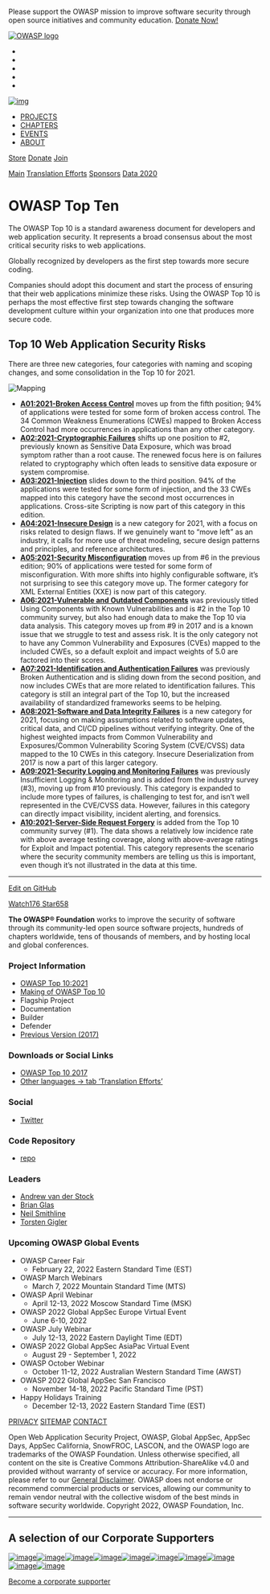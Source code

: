 Please support the OWASP mission to improve software security through open source initiatives and community education. [Donate Now!](https://owasp.org/donate/)



[![OWASP logo](https://owasp.org/assets/images/logo.png)](https://owasp.org/)

- 
- 
- 
- 
- 

[![img](https://owasp.org/assets/images/logo.png)](https://owasp.org/)

- [PROJECTS](https://owasp.org/projects/)
- [CHAPTERS](https://owasp.org/chapters/)
- [EVENTS](https://owasp.org/events/)
- [ABOUT](https://owasp.org/about/)

 

[ Store](https://owasp.org/store) [Donate](https://owasp.org/donate?reponame=www-project-top-ten&title=OWASP+Top+Ten) [Join](https://owasp.org/membership)

[Main](https://owasp.org/www-project-top-ten/#div-main) [Translation Efforts](https://owasp.org/www-project-top-ten/#div-translation_efforts) [Sponsors](https://owasp.org/www-project-top-ten/#div-sponsors) [Data 2020](https://owasp.org/www-project-top-ten/#div-data_2020)

# OWASP Top Ten

The OWASP Top 10 is a standard awareness document for developers and web application security. It represents a broad consensus about the most critical security risks to web applications.

Globally recognized by developers as the first step towards more secure coding.

Companies should adopt this document and start the process of ensuring that their web applications minimize these risks. Using the OWASP Top 10 is perhaps the most effective first step towards changing the software development culture within your organization into one that produces more secure code.



## Top 10 Web Application Security Risks

There are three new categories, four categories with naming and scoping changes, and some consolidation in the Top 10 for 2021.

![Mapping](https://owasp.org/www-project-top-ten/assets/images/mapping.png)

- [**A01:2021-Broken Access Control**](https://owasp.org/Top10/A01_2021-Broken_Access_Control/) moves up from the fifth position; 94% of applications were tested for some form of broken access control. The 34 Common Weakness Enumerations (CWEs) mapped to Broken Access Control had more occurrences in applications than any other category.
- [**A02:2021-Cryptographic Failures**](https://owasp.org/Top10/A02_2021-Cryptographic_Failures/) shifts up one position to #2, previously known as Sensitive Data Exposure, which was broad symptom rather than a root cause. The renewed focus here is on failures related to cryptography which often leads to sensitive data exposure or system compromise.
- [**A03:2021-Injection**](https://owasp.org/Top10/A03_2021-Injection/) slides down to the third position. 94% of the applications were tested for some form of injection, and the 33 CWEs mapped into this category have the second most occurrences in applications. Cross-site Scripting is now part of this category in this edition.
- [**A04:2021-Insecure Design**](https://owasp.org/Top10/A04_2021-Insecure_Design/) is a new category for 2021, with a focus on risks related to design flaws. If we genuinely want to “move left” as an industry, it calls for more use of threat modeling, secure design patterns and principles, and reference architectures.
- [**A05:2021-Security Misconfiguration**](https://owasp.org/Top10/A05_2021-Security_Misconfiguration/) moves up from #6 in the previous edition; 90% of applications were tested for some form of misconfiguration. With more shifts into highly configurable software, it’s not surprising to see this category move up. The former category for XML External Entities (XXE) is now part of this category.
- [**A06:2021-Vulnerable and Outdated Components**](https://owasp.org/Top10/A06_2021-Vulnerable_and_Outdated_Components/) was previously titled Using Components with Known Vulnerabilities and is #2 in the Top 10 community survey, but also had enough data to make the Top 10 via data analysis. This category moves up from #9 in 2017 and is a known issue that we struggle to test and assess risk. It is the only category not to have any Common Vulnerability and Exposures (CVEs) mapped to the included CWEs, so a default exploit and impact weights of 5.0 are factored into their scores.
- [**A07:2021-Identification and Authentication Failures**](https://owasp.org/Top10/A07_2021-Identification_and_Authentication_Failures/) was previously Broken Authentication and is sliding down from the second position, and now includes CWEs that are more related to identification failures. This category is still an integral part of the Top 10, but the increased availability of standardized frameworks seems to be helping.
- [**A08:2021-Software and Data Integrity Failures**](https://owasp.org/Top10/A08_2021-Software_and_Data_Integrity_Failures/) is a new category for 2021, focusing on making assumptions related to software updates, critical data, and CI/CD pipelines without verifying integrity. One of the highest weighted impacts from Common Vulnerability and Exposures/Common Vulnerability Scoring System (CVE/CVSS) data mapped to the 10 CWEs in this category. Insecure Deserialization from 2017 is now a part of this larger category.
- [**A09:2021-Security Logging and Monitoring Failures**](https://owasp.org/Top10/A09_2021-Security_Logging_and_Monitoring_Failures/) was previously Insufficient Logging & Monitoring and is added from the industry survey (#3), moving up from #10 previously. This category is expanded to include more types of failures, is challenging to test for, and isn’t well represented in the CVE/CVSS data. However, failures in this category can directly impact visibility, incident alerting, and forensics.
- [**A10:2021-Server-Side Request Forgery**](https://owasp.org/Top10/A10_2021-Server-Side_Request_Forgery_(SSRF)/) is added from the Top 10 community survey (#1). The data shows a relatively low incidence rate with above average testing coverage, along with above-average ratings for Exploit and Impact potential. This category represents the scenario where the security community members are telling us this is important, even though it’s not illustrated in the data at this time.

------

[Edit on GitHub](https://github.com/OWASP/www-project-top-ten/blob/master/index.md)

[ Watch](https://github.com/owasp/www-project-top-ten/subscription)[176](https://github.com/OWASP/www-project-top-ten/watchers)[ Star](https://github.com/owasp/www-project-top-ten)[658](https://github.com/OWASP/www-project-top-ten/stargazers)

**The OWASP® Foundation** works to improve the security of software through its community-led open source software projects, hundreds of chapters worldwide, tens of thousands of members, and by hosting local and global conferences.

### Project Information

- [OWASP Top 10:2021](https://owasp.org/Top10)
- [Making of OWASP Top 10](https://www.owasptopten.org/)
- Flagship Project
- Documentation
- Builder
- Defender
- [Previous Version (2017)](https://owasp.org/www-project-top-ten/2017)

### Downloads or Social Links

- [OWASP Top 10 2017](https://owasp.org/www-pdf-archive/OWASP_Top_10-2017_(en).pdf.pdf)
- [Other languages → tab ‘Translation Efforts’](https://owasp.org/www-project-top-ten/#div-translation_efforts)

### Social

- [Twitter](https://twitter.com/owasptop10)

### Code Repository

- [repo](https://github.com/OWASP/Top10)

### Leaders

- [Andrew van der Stock](mailto:vanderaj@owasp.org)
- [Brian Glas](mailto:brian.glas@owasp.org)
- [Neil Smithline](mailto:neil.smithline@owasp.org)
- [Torsten Gigler](mailto:torsten.gigler@owasp.org)

### Upcoming OWASP Global Events

- OWASP Career Fair
  - February 22, 2022 Eastern Standard Time (EST)
- OWASP March Webinars
  - March 7, 2022 Mountain Standard Time (MTS)
- OWASP April Webinar
  - April 12-13, 2022 Moscow Standard Time (MSK)
- OWASP 2022 Global AppSec Europe Virtual Event
  - June 6-10, 2022
- OWASP July Webinar
  - July 12-13, 2022 Eastern Daylight Time (EDT)
- OWASP 2022 Global AppSec AsiaPac Virtual Event
  - August 29 - September 1, 2022
- OWASP October Webinar
  - October 11-12, 2022 Australian Western Standard Time (AWST)
- OWASP 2022 Global AppSec San Francisco
  - November 14-18, 2022 Pacific Standard Time (PST)
- Happy Holidays Training
  - December 12-13, 2022 Eastern Standard Time (EST)

  

[PRIVACY](https://owasp.org/www-policy/operational/privacy) [SITEMAP](https://owasp.org/sitemap/) [CONTACT](https://owasp.org/contact/)

Open Web Application Security Project, OWASP, Global AppSec, AppSec Days, AppSec California, SnowFROC, LASCON, and the OWASP logo are trademarks of the OWASP Foundation. Unless otherwise specified, all content on the site is Creative Commons Attribution-ShareAlike v4.0 and provided without warranty of service or accuracy. For more information, please refer to our [General Disclaimer](https://owasp.org/www-policy/operational/general-disclaimer.html). OWASP does not endorse or recommend commercial products or services, allowing our community to remain vendor neutral with the collective wisdom of the best minds in software security worldwide. Copyright 2022, OWASP Foundation, Inc.



------



## A selection of our Corporate Supporters

[![image](https://owasp.org/assets/images/corp-member-logo/oxeye_rgb_logo__light.png)](https://www.oxeye.io/)[![image](https://owasp.org/assets/images/corp-member-logo/invicti_logo_300x90_black.png)](https://www.invicti.com/?utm_medium=events&utm_source=tradeshow&utm_campaign=i-owaspcorporatemembership2022&utm_content=220000-websitevisit-event&utm_term=brand)[![image](https://owasp.org/assets/images/corp-member-logo/wallarm.png)](https://wallarm.com/)[![image](https://owasp.org/assets/images/corp-member-logo/waratek.png)](https://www.waratek.com/)[![image](https://owasp.org/assets/images/corp-member-logo/HackEDU_logo.png)](https://www.hackedu.com/)[![image](https://owasp.org/assets/images/corp-member-logo/ContrastSecCMYK.jpeg)](https://www.contrastsecurity.com/)[![image](https://owasp.org/assets/images/corp-member-logo/real-ware.png)](https://www.real-ware.com/)[![image](https://owasp.org/assets/images/corp-member-logo/FluidAttacks.png)](https://fluidattacks.com/)[![image](https://owasp.org/assets/images/corp-member-logo/Binare_Logo.png)](https://binare.io/)[![image](https://owasp.org/assets/images/corp-member-logo/securityinitiative.png)](https://security-initiative.co.jp/)

[Become a corporate supporter](https://owasp.org/supporters)